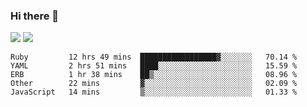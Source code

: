 ### Hi there 👋

<!--
**sasharevzin/sasharevzin** is a ✨ _special_ ✨ repository because its `README.md` (this file) appears on your GitHub profile.

Here are some ideas to get you started:

- 🔭 I’m currently working on ...
- 🌱 I’m currently learning ...
- 👯 I’m looking to collaborate on ...
- 🤔 I’m looking for help with ...
- 💬 Ask me about ...
- 📫 How to reach me: ...
- 😄 Pronouns: ...
- ⚡ Fun fact: ...
-->

![](https://yusufozturk.vercel.app/api?username=sasharevzin&hide_title=true&include_all_commits=true&count_private=true&show_icons=true) ![](https://yusufozturk.vercel.app/api/top-langs/?username=sasharevzin&layout=compact&langs_count=10&hide=apacheconf,coffeescript)

<!--START_SECTION:waka-->
```text
Ruby         12 hrs 49 mins  █████████████████▓░░░░░░░   70.14 % 
YAML         2 hrs 51 mins   ████░░░░░░░░░░░░░░░░░░░░░   15.59 % 
ERB          1 hr 38 mins    ██▒░░░░░░░░░░░░░░░░░░░░░░   08.96 % 
Other        22 mins         ▓░░░░░░░░░░░░░░░░░░░░░░░░   02.09 % 
JavaScript   14 mins         ▒░░░░░░░░░░░░░░░░░░░░░░░░   01.33 % 
```
<!--END_SECTION:waka-->
